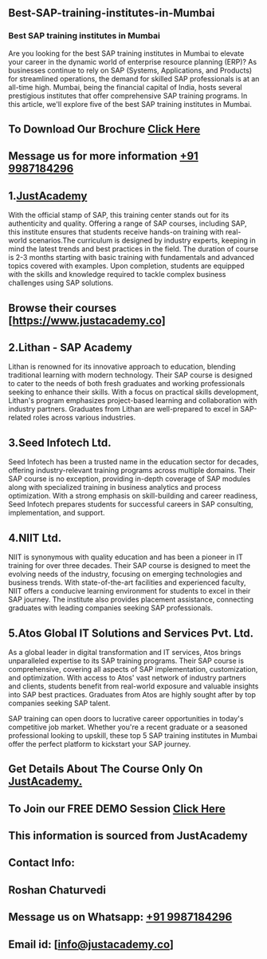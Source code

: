 ## Best-SAP-training-institutes-in-Mumbai
### Best SAP training institutes in Mumbai

Are you looking for the best SAP training institutes in Mumbai to elevate your career in the dynamic world of enterprise resource planning (ERP)? As businesses continue to rely on SAP (Systems, Applications, and Products) for streamlined operations, the demand for skilled SAP professionals is at an all-time high. Mumbai, being the financial capital of India, hosts several prestigious institutes that offer comprehensive SAP training programs. In this article, we'll explore five of the best SAP training institutes in Mumbai.

## To Download Our Brochure [Click Here](https://www.justacademy.co/download-brochure-for-free)
## Message us for more information [+91 9987184296](https://wa.link/22ivby)

## 1.[JustAcademy](https://www.justacademy.co)
With the official stamp of SAP, this training center stands out for its authenticity and quality. Offering a range of SAP courses, including SAP, this institute ensures that students receive hands-on training with real-world scenarios.The curriculum is designed by industry experts, keeping in mind the latest trends and best practices in the field. The duration of course is 2-3 months starting with basic training with fundamentals and advanced topics covered with examples. Upon completion, students are equipped with the skills and knowledge required to tackle complex business challenges using SAP solutions.

## Browse their courses [https://www.justacademy.co]

## 2.Lithan - SAP Academy
Lithan is renowned for its innovative approach to education, blending traditional learning with modern technology. Their SAP course is designed to cater to the needs of both fresh graduates and working professionals seeking to enhance their skills. With a focus on practical skills development, Lithan's program emphasizes project-based learning and collaboration with industry partners. Graduates from Lithan are well-prepared to excel in SAP-related roles across various industries.

## 3.Seed Infotech Ltd.
Seed Infotech has been a trusted name in the education sector for decades, offering industry-relevant training programs across multiple domains. Their SAP course is no exception, providing in-depth coverage of SAP modules along with specialized training in business analytics and process optimization. With a strong emphasis on skill-building and career readiness, Seed Infotech prepares students for successful careers in SAP consulting, implementation, and support.

## 4.NIIT Ltd.
NIIT is synonymous with quality education and has been a pioneer in IT training for over three decades. Their SAP course is designed to meet the evolving needs of the industry, focusing on emerging technologies and business trends. With state-of-the-art facilities and experienced faculty, NIIT offers a conducive learning environment for students to excel in their SAP journey. The institute also provides placement assistance, connecting graduates with leading companies seeking SAP professionals.

## 5.Atos Global IT Solutions and Services Pvt. Ltd.
As a global leader in digital transformation and IT services, Atos brings unparalleled expertise to its SAP training programs. Their SAP course is comprehensive, covering all aspects of SAP implementation, customization, and optimization. With access to Atos' vast network of industry partners and clients, students benefit from real-world exposure and valuable insights into SAP best practices. Graduates from Atos are highly sought after by top companies seeking SAP talent.

SAP training can open doors to lucrative career opportunities in today's competitive job market. Whether you're a recent graduate or a seasoned professional looking to upskill, these top 5 SAP training institutes in Mumbai offer the perfect platform to kickstart your SAP journey.
## Get Details About The Course Only On [JustAcademy.](https://www.justacademy.co)
## To Join our FREE DEMO Session [Click Here](https://www.justacademy.co/register-for-course-demo)
## This information is sourced from JustAcademy
## Contact Info:
## Roshan Chaturvedi
## Message us on Whatsapp: [+91 9987184296](https://wa.link/22ivby)
## Email id: [info@justacademy.co]

